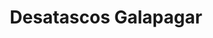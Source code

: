 ---
id: 'service-102'
title: 'Desatascos Galapagar'
titleMeta: "Desatascos - Poceros en Galapagar | Pociten" 

lugar: 'Galapagar'
mediumImage: 'galapagar.webp'
largeImage: 'galapagar.webp'
metaContent: "Desatascos - Poceros en Galapagar 🛠️ Servicio 24/7 🕑 Pociten. ☎️ 647 376 782"
canonical: https://www.desatascos-madrid.com/desatascos/colmenar-viejo

detailBreadcrumbSubTitle: 'Single Service'
detailBreadcrumbDesc: 'Somos la empresa de desatascos más económica en toda la Comunidad de Madrid. Llámanos y compruébalo.'


title2: 'Desatascos Galapagar'
#PARRAFO color negro de fondo y letras en verde
detailSubTitle: 'Desatascos y poceros en Galapagar, Soluciones a problemas de saneamiento'

#PARRAFO slider
parrafo: "Soluciones rápidas y efectivas para problemas de saneamiento en el Galapagar, Servicios de desatascos y pocería"

#PARRAFO Primera pregunta



#Set inner Html con contenido variable

contenidoDescripcion: "

 <article>
            <h2>Importancia de los Desatascos en Galapagar</h2>
            <p>El mantenimiento regular de las tuberías y sistemas de alcantarillado es crucial para la infraestructura de cualquier municipio. En Galapagar, Pociten se destaca por su compromiso con la calidad y la eficiencia, ofreciendo <strong>servicios de desatrancos urgentes</strong>, <strong>limpieza de fosas sépticas</strong> e <strong>inspección de tuberías</strong> para mantener el sistema fluyendo sin contratiempos.</p>
        </article>

        <article>
            <h2>Limpieza de Tuberías: Clave para un Sistema Eficiente</h2>
            <p>La prevención es esencial en el manejo de sistemas de alcantarillado. Por ello, la <strong>limpieza periódica de tuberías</strong> no solo previene obstrucciones, sino que también prolonga la vida útil del sistema, evitando costosas reparaciones a largo plazo.</p>
        </article>

        <article>
            <h2>Respuesta Rápida ante Emergencias: Desatascos Urgentes</h2>
            <p>Los imprevistos no esperan, y en Pociten lo sabemos. Nuestro servicio de <strong>desatascos urgentes</strong> está disponible para responder de manera inmediata a cualquier emergencia, minimizando así los daños y las molestias.</p>
        </article>

        

       

"
contenidoDescripcion1: "




"

contenidoDescripcion2: "

<article>
            <h2>Manejo Profesional de Fosas Sépticas</h2>
            <p>El correcto mantenimiento de las fosas sépticas es fundamental para el sistema de saneamiento. En Pociten, nos especializamos en el <strong>vaciado y limpieza de fosas sépticas</strong>, asegurando su funcionamiento óptimo y previniendo problemas ambientales y de salud.</p>
        </article>

        <article>
            <h2>Tecnología Avanzada en Inspección de Tuberías</h2>
            <p>Gracias a la tecnología de vanguardia, en Pociten realizamos inspecciones detalladas de tuberías para detectar y solucionar problemas antes de que se conviertan en emergencias, garantizando así la eficiencia y durabilidad del sistema.</p>
        </article>

"

contenidoDescripcion3: "

 <article>
            <h2>Flota de Camiones Cuba: Eficiencia y Rapidez</h2>
            <p>Nuestra flota de camiones cuba está equipada para enfrentar cualquier desafío, permitiéndonos ofrecer soluciones rápidas y efectivas para todo tipo de obstrucciones, asegurando la satisfacción total de nuestros clientes en Galapagar y alrededores.</p>
        </article>

        <article>
            <h2>Servicios Complementarios para un Mantenimiento Integral</h2>
            <p>Además de los desatascos, en Pociten ofrecemos servicios de <strong>inspección de arquetas</strong> y <strong>limpieza de sumideros</strong>, esenciales para el mantenimiento preventivo y para asegurar el buen funcionamiento de todo el sistema de alcantarillado.</p>
        </article>

"

#FAqs de la pagina

accordionData:




#PARRAFO TEXTO FONDO NEGRO LETRAS VERDES ANTES DE BOTON

parrafo1: '<h2>24 HORAS A TU SERVICIO</h2>'
isFeatured: true
---